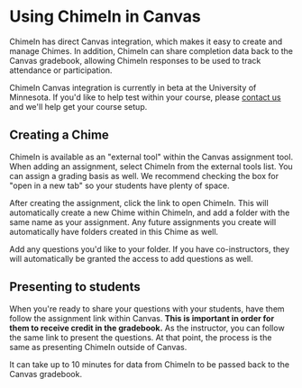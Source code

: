# Using ChimeIn in Canvas

ChimeIn has direct Canvas integration, which makes it easy to create and manage Chimes.  In addition, ChimeIn can share completion data back to the Canvas gradebook, allowing ChimeIn responses to be used to track attendance or participation.

ChimeIn Canvas integration is currently in beta at the University of Minnesota. If you'd like to help test within your course, please [contact us](mailto:mcfa0086@umn.edu) and we'll help get your course setup. 

## Creating a Chime

ChimeIn is available as an "external tool" within the Canvas assignment tool.  When adding an assignment, select ChimeIn from the external tools list.  You can assign a grading basis as well.  We recommend checking the box for "open in a new tab" so your students have plenty of space.

After creating the assignment, click the link to open ChimeIn.  This will automatically create a new Chime within ChimeIn, and add a folder with the same name as your assignment.  Any future assignments you create will automatically have folders created in this Chime as well.  

Add any questions you'd like to your folder.  If you have co-instructors, they will automatically be granted the access to add questions as well.

## Presenting to students

When you're ready to share your questions with your students, have them follow the assignment link within Canvas.  **This is important in order for them to receive credit in the gradebook.**  As the instructor, you can follow the same link to present the questions.  At that point, the process is the same as presenting ChimeIn outside of Canvas.

It can take up to 10 minutes for data from ChimeIn to be passed back to the Canvas gradebook. 

